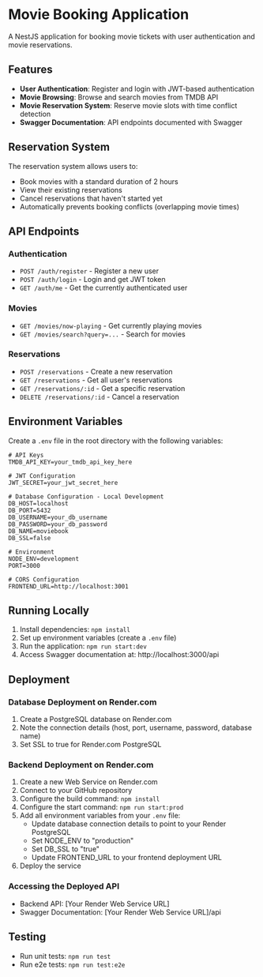 # Movie Booking Application

A NestJS application for booking movie tickets with user authentication and movie reservations.

## Features

- **User Authentication**: Register and login with JWT-based authentication
- **Movie Browsing**: Browse and search movies from TMDB API
- **Movie Reservation System**: Reserve movie slots with time conflict detection
- **Swagger Documentation**: API endpoints documented with Swagger

## Reservation System

The reservation system allows users to:
- Book movies with a standard duration of 2 hours
- View their existing reservations
- Cancel reservations that haven't started yet
- Automatically prevents booking conflicts (overlapping movie times)

## API Endpoints

### Authentication
- `POST /auth/register` - Register a new user
- `POST /auth/login` - Login and get JWT token
- `GET /auth/me` - Get the currently authenticated user

### Movies
- `GET /movies/now-playing` - Get currently playing movies
- `GET /movies/search?query=...` - Search for movies

### Reservations
- `POST /reservations` - Create a new reservation
- `GET /reservations` - Get all user's reservations
- `GET /reservations/:id` - Get a specific reservation
- `DELETE /reservations/:id` - Cancel a reservation

## Environment Variables

Create a `.env` file in the root directory with the following variables:

```
# API Keys
TMDB_API_KEY=your_tmdb_api_key_here

# JWT Configuration
JWT_SECRET=your_jwt_secret_here

# Database Configuration - Local Development
DB_HOST=localhost
DB_PORT=5432
DB_USERNAME=your_db_username
DB_PASSWORD=your_db_password
DB_NAME=moviebook
DB_SSL=false

# Environment
NODE_ENV=development
PORT=3000

# CORS Configuration
FRONTEND_URL=http://localhost:3001
```

## Running Locally

1. Install dependencies: `npm install`
2. Set up environment variables (create a `.env` file)
3. Run the application: `npm run start:dev`
4. Access Swagger documentation at: http://localhost:3000/api

## Deployment

### Database Deployment on Render.com

1. Create a PostgreSQL database on Render.com
2. Note the connection details (host, port, username, password, database name)
3. Set SSL to true for Render.com PostgreSQL

### Backend Deployment on Render.com

1. Create a new Web Service on Render.com
2. Connect to your GitHub repository
3. Configure the build command: `npm install`
4. Configure the start command: `npm run start:prod`
5. Add all environment variables from your `.env` file:
   - Update database connection details to point to your Render PostgreSQL
   - Set NODE_ENV to "production"
   - Set DB_SSL to "true"
   - Update FRONTEND_URL to your frontend deployment URL
6. Deploy the service

### Accessing the Deployed API

- Backend API: [Your Render Web Service URL]
- Swagger Documentation: [Your Render Web Service URL]/api

## Testing

- Run unit tests: `npm run test`
- Run e2e tests: `npm run test:e2e`
 

